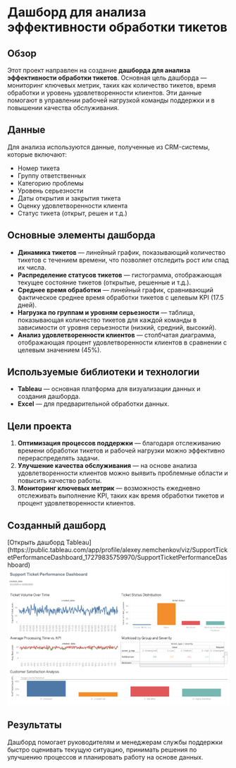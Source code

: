 <h1>Дашборд для анализа эффективности обработки тикетов</h1>

<h2>Обзор</h2>
<p>
  Этот проект направлен на создание <strong>дашборда для анализа эффективности обработки тикетов</strong>. 
  Основная цель дашборда — мониторинг ключевых метрик, таких как количество тикетов, время обработки 
  и уровень удовлетворенности клиентов. Эти данные помогают в управлении рабочей нагрузкой команды поддержки 
  и в повышении качества обслуживания.
</p>

<h2>Данные</h2>
<p>
  Для анализа используются данные, полученные из CRM-системы, которые включают:
  <ul>
    <li>Номер тикета</li>
    <li>Группу ответственных</li>
    <li>Категорию проблемы</li>
    <li>Уровень серьезности</li>
    <li>Даты открытия и закрытия тикета</li>
    <li>Оценку удовлетворенности клиента</li>
    <li>Статус тикета (открыт, решен и т.д.)</li>
  </ul>
</p>

<h2>Основные элементы дашборда</h2>
<ul>
  <li><strong>Динамика тикетов</strong> — линейный график, показывающий количество тикетов с течением времени, что позволяет отследить рост или спад их числа.</li>
  <li><strong>Распределение статусов тикетов</strong> — гистограмма, отображающая текущее состояние тикетов (открытые, решенные и т.д.).</li>
  <li><strong>Среднее время обработки</strong> — линейный график, сравнивающий фактическое среднее время обработки тикетов с целевым KPI (17.5 дней).</li>
  <li><strong>Нагрузка по группам и уровням серьезности</strong> — таблица, показывающая количество тикетов для каждой команды в зависимости от уровня серьезности (низкий, средний, высокий).</li>
  <li><strong>Анализ удовлетворенности клиентов</strong> — столбчатая диаграмма, отображающая процент удовлетворенности клиентов в сравнении с целевым значением (45%).</li>
</ul>

<h2>Используемые библиотеки и технологии</h2>
<ul>
  <li><strong>Tableau</strong> — основная платформа для визуализации данных и создания дашборда.</li>
  <li><strong>Excel</strong> — для предварительной обработки данных.</li>
</ul>

<h2>Цели проекта</h2>
<ol>
  <li><strong>Оптимизация процессов поддержки</strong> — благодаря отслеживанию времени обработки тикетов и рабочей нагрузки можно эффективно перераспределять задачи.</li>
  <li><strong>Улучшение качества обслуживания</strong> — на основе анализа удовлетворенности клиентов можно выявить проблемные области и повысить качество работы.</li>
  <li><strong>Мониторинг ключевых метрик</strong> — возможность ежедневно отслеживать выполнение KPI, таких как время обработки тикетов и процент удовлетворенности клиентов.</li>
</ol>

<h2>Созданный дашборд</h2>
[Открыть дашборд Tableau](https://public.tableau.com/app/profile/alexey.nemchenkov/viz/SupportTicketPerformanceDashboard_17279835759970/SupportTicketPerformanceDashboard)
<img src="images/Support Ticket Performance Dashboard.png" alt="Созданный дашборд для анализа эффективности обработки тикетов" />

<h2>Результаты</h2>
<p>
  Дашборд помогает руководителям и менеджерам службы поддержки быстро оценивать текущую ситуацию, 
  принимать решения по улучшению процессов и планировать работу на основе данных.
</p>

